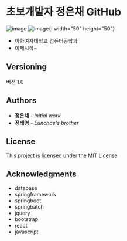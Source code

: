 # 초보개발자 정은채 GitHub 
![image](https://user-images.githubusercontent.com/103551807/163096470-2ff35d13-cc85-4945-bfa8-c45858592c9f.png)
![image](https://user-images.githubusercontent.com/103551807/163305217-500c8906-d45e-4eba-a2b3-4529271f78f7.jpg){: width="50" height="50"}

* 이화여자대학교 컴퓨터공학과
* 이제시작~

## Versioning
버전 1.0

## Authors
* **정은채** - *Initial work* 
* **정태영** - *Eunchae's brother*

## License

This project is licensed under the MIT License 

## Acknowledgments

* database 
* springframework
* springboot
* springbatch
* jquery
* bootstrap
* react
* javascript
